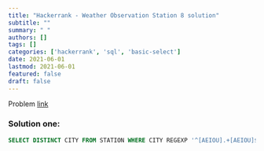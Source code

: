 ```yaml
---
title: "Hackerrank - Weather Observation Station 8 solution"
subtitle: ""
summary: " "
authors: []
tags: []
categories: ['hackerrank', 'sql', 'basic-select']
date: 2021-06-01
lastmod: 2021-06-01
featured: false
draft: false
---
```

Problem [link](https://www.hackerrank.com/challenges/weather-observation-station-8)

### Solution one:

```sql
SELECT DISTINCT CITY FROM STATION WHERE CITY REGEXP '^[AEIOU].+[AEIOU]$';
```
